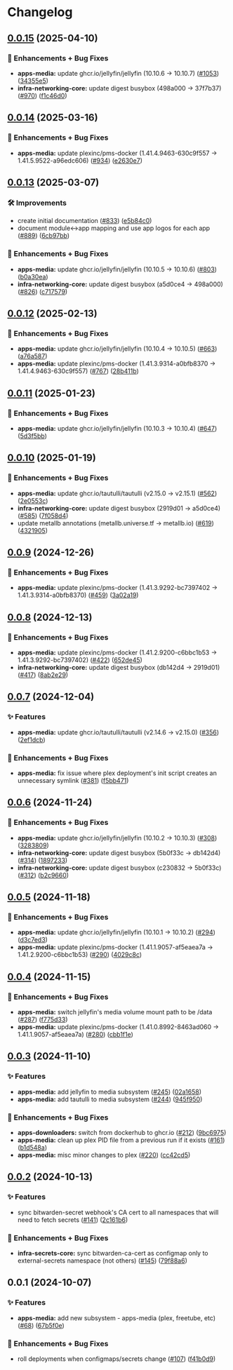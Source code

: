 # Changelog

## [0.0.15](https://github.com/ppat/homelab-ops-kubernetes-apps/compare/apps-media-v0.0.14...apps-media-v0.0.15) (2025-04-10)


### 🚀 Enhancements + Bug Fixes

* **apps-media:** update ghcr.io/jellyfin/jellyfin (10.10.6 -&gt; 10.10.7) ([#1053](https://github.com/ppat/homelab-ops-kubernetes-apps/issues/1053)) ([34355e5](https://github.com/ppat/homelab-ops-kubernetes-apps/commit/34355e5f744dd05b0567b3344d6fd17d04b3c0f7))
* **infra-networking-core:** update digest busybox (498a000 -&gt; 37f7b37) ([#970](https://github.com/ppat/homelab-ops-kubernetes-apps/issues/970)) ([f1c46d0](https://github.com/ppat/homelab-ops-kubernetes-apps/commit/f1c46d0fa9466c415fcf798006d4f55d91cf0de9))

## [0.0.14](https://github.com/ppat/homelab-ops-kubernetes-apps/compare/apps-media-v0.0.13...apps-media-v0.0.14) (2025-03-16)


### 🚀 Enhancements + Bug Fixes

* **apps-media:** update plexinc/pms-docker (1.41.4.9463-630c9f557 -&gt; 1.41.5.9522-a96edc606) ([#934](https://github.com/ppat/homelab-ops-kubernetes-apps/issues/934)) ([e2630e7](https://github.com/ppat/homelab-ops-kubernetes-apps/commit/e2630e7adf26a5f394bdc53283519f463f002361))

## [0.0.13](https://github.com/ppat/homelab-ops-kubernetes-apps/compare/apps-media-v0.0.12...apps-media-v0.0.13) (2025-03-07)


### 🛠 Improvements

* create initial documentation ([#833](https://github.com/ppat/homelab-ops-kubernetes-apps/issues/833)) ([e5b84c0](https://github.com/ppat/homelab-ops-kubernetes-apps/commit/e5b84c03920d34e3055bea987b465e04092af030))
* document module&lt;-&gt;app mapping and use app logos for each app ([#889](https://github.com/ppat/homelab-ops-kubernetes-apps/issues/889)) ([6cb97bb](https://github.com/ppat/homelab-ops-kubernetes-apps/commit/6cb97bb71826434291de7b067983830376f0d12b))


### 🚀 Enhancements + Bug Fixes

* **apps-media:** update ghcr.io/jellyfin/jellyfin (10.10.5 -&gt; 10.10.6) ([#803](https://github.com/ppat/homelab-ops-kubernetes-apps/issues/803)) ([b0a30ea](https://github.com/ppat/homelab-ops-kubernetes-apps/commit/b0a30ead49e18299b9a443b0a90ade7bae36468f))
* **infra-networking-core:** update digest busybox (a5d0ce4 -&gt; 498a000) ([#826](https://github.com/ppat/homelab-ops-kubernetes-apps/issues/826)) ([c717579](https://github.com/ppat/homelab-ops-kubernetes-apps/commit/c7175798f75b1ea34e015cffbbe9a9fc5717805a))

## [0.0.12](https://github.com/ppat/homelab-ops-kubernetes-apps/compare/apps-media-v0.0.11...apps-media-v0.0.12) (2025-02-13)


### 🚀 Enhancements + Bug Fixes

* **apps-media:** update ghcr.io/jellyfin/jellyfin (10.10.4 -&gt; 10.10.5) ([#663](https://github.com/ppat/homelab-ops-kubernetes-apps/issues/663)) ([a76a587](https://github.com/ppat/homelab-ops-kubernetes-apps/commit/a76a587d61f97ea214fce8cb2d21d59774b9ce47))
* **apps-media:** update plexinc/pms-docker (1.41.3.9314-a0bfb8370 -&gt; 1.41.4.9463-630c9f557) ([#767](https://github.com/ppat/homelab-ops-kubernetes-apps/issues/767)) ([28b411b](https://github.com/ppat/homelab-ops-kubernetes-apps/commit/28b411b366de515f01fb65b44c7ab73a6fa10eb6))

## [0.0.11](https://github.com/ppat/homelab-ops-kubernetes-apps/compare/apps-media-v0.0.10...apps-media-v0.0.11) (2025-01-23)


### 🚀 Enhancements + Bug Fixes

* **apps-media:** update ghcr.io/jellyfin/jellyfin (10.10.3 -&gt; 10.10.4) ([#647](https://github.com/ppat/homelab-ops-kubernetes-apps/issues/647)) ([5d3f5bb](https://github.com/ppat/homelab-ops-kubernetes-apps/commit/5d3f5bb7f0c52acb10ec354c6c435aae7495549e))

## [0.0.10](https://github.com/ppat/homelab-ops-kubernetes-apps/compare/apps-media-v0.0.9...apps-media-v0.0.10) (2025-01-19)


### 🚀 Enhancements + Bug Fixes

* **apps-media:** update ghcr.io/tautulli/tautulli (v2.15.0 -&gt; v2.15.1) ([#562](https://github.com/ppat/homelab-ops-kubernetes-apps/issues/562)) ([2e0553c](https://github.com/ppat/homelab-ops-kubernetes-apps/commit/2e0553cfc7fe64b0bbbabd3e4221743780806710))
* **infra-networking-core:** update digest busybox (2919d01 -&gt; a5d0ce4) ([#585](https://github.com/ppat/homelab-ops-kubernetes-apps/issues/585)) ([7f058d4](https://github.com/ppat/homelab-ops-kubernetes-apps/commit/7f058d43f0b0161605b4b3f20bb83ce79acff384))
* update metallb annotations (metallb.universe.tf -&gt; metallb.io) ([#619](https://github.com/ppat/homelab-ops-kubernetes-apps/issues/619)) ([4321905](https://github.com/ppat/homelab-ops-kubernetes-apps/commit/4321905dc886039e571ad41bdcef7fd0a107c5a3))

## [0.0.9](https://github.com/ppat/homelab-ops-kubernetes-apps/compare/apps-media-v0.0.8...apps-media-v0.0.9) (2024-12-26)


### 🚀 Enhancements + Bug Fixes

* **apps-media:** update plexinc/pms-docker (1.41.3.9292-bc7397402 -&gt; 1.41.3.9314-a0bfb8370) ([#459](https://github.com/ppat/homelab-ops-kubernetes-apps/issues/459)) ([3a02a19](https://github.com/ppat/homelab-ops-kubernetes-apps/commit/3a02a19439dd50e32852e0e10e95890f3f9a684e))

## [0.0.8](https://github.com/ppat/homelab-ops-kubernetes-apps/compare/apps-media-v0.0.7...apps-media-v0.0.8) (2024-12-13)


### 🚀 Enhancements + Bug Fixes

* **apps-media:** update plexinc/pms-docker (1.41.2.9200-c6bbc1b53 -&gt; 1.41.3.9292-bc7397402) ([#422](https://github.com/ppat/homelab-ops-kubernetes-apps/issues/422)) ([652de45](https://github.com/ppat/homelab-ops-kubernetes-apps/commit/652de45a546b3b74a158f63b14de35983e5acd28))
* **infra-networking-core:** update digest busybox (db142d4 -&gt; 2919d01) ([#417](https://github.com/ppat/homelab-ops-kubernetes-apps/issues/417)) ([8ab2e29](https://github.com/ppat/homelab-ops-kubernetes-apps/commit/8ab2e293b3bd7c97cabbbd9be486ce4c36d43d3f))

## [0.0.7](https://github.com/ppat/homelab-ops-kubernetes-apps/compare/apps-media-v0.0.6...apps-media-v0.0.7) (2024-12-04)


### ✨ Features

* **apps-media:** update ghcr.io/tautulli/tautulli (v2.14.6 -&gt; v2.15.0) ([#356](https://github.com/ppat/homelab-ops-kubernetes-apps/issues/356)) ([2ef1dcb](https://github.com/ppat/homelab-ops-kubernetes-apps/commit/2ef1dcb63225dfeee5073df592a3120bfada54aa))


### 🚀 Enhancements + Bug Fixes

* **apps-media:** fix issue where plex deployment's init script creates an unnecessary symlink ([#381](https://github.com/ppat/homelab-ops-kubernetes-apps/issues/381)) ([f5bb471](https://github.com/ppat/homelab-ops-kubernetes-apps/commit/f5bb471ee39b760a4722685c837478060002f18e))

## [0.0.6](https://github.com/ppat/homelab-ops-kubernetes-apps/compare/apps-media-v0.0.5...apps-media-v0.0.6) (2024-11-24)


### 🚀 Enhancements + Bug Fixes

* **apps-media:** update ghcr.io/jellyfin/jellyfin (10.10.2 -&gt; 10.10.3) ([#308](https://github.com/ppat/homelab-ops-kubernetes-apps/issues/308)) ([3283809](https://github.com/ppat/homelab-ops-kubernetes-apps/commit/3283809b761009c7d27f0afa294563dfda1e69b8))
* **infra-networking-core:** update digest busybox (5b0f33c -&gt; db142d4) ([#314](https://github.com/ppat/homelab-ops-kubernetes-apps/issues/314)) ([1897233](https://github.com/ppat/homelab-ops-kubernetes-apps/commit/1897233dc4b5695fa3b7b34cdce985c0075f68bf))
* **infra-networking-core:** update digest busybox (c230832 -&gt; 5b0f33c) ([#312](https://github.com/ppat/homelab-ops-kubernetes-apps/issues/312)) ([b2c9660](https://github.com/ppat/homelab-ops-kubernetes-apps/commit/b2c96609233be7be7480499305b11796c9eef4b7))

## [0.0.5](https://github.com/ppat/homelab-ops-kubernetes-apps/compare/apps-media-v0.0.4...apps-media-v0.0.5) (2024-11-18)


### 🚀 Enhancements + Bug Fixes

* **apps-media:** update ghcr.io/jellyfin/jellyfin (10.10.1 -&gt; 10.10.2) ([#294](https://github.com/ppat/homelab-ops-kubernetes-apps/issues/294)) ([d3c7ed3](https://github.com/ppat/homelab-ops-kubernetes-apps/commit/d3c7ed3b6e83e8461cf78810f2e2f00086b5773a))
* **apps-media:** update plexinc/pms-docker (1.41.1.9057-af5eaea7a -&gt; 1.41.2.9200-c6bbc1b53) ([#290](https://github.com/ppat/homelab-ops-kubernetes-apps/issues/290)) ([4029c8c](https://github.com/ppat/homelab-ops-kubernetes-apps/commit/4029c8c0e5dde22ba469c82c3b07cc64d93d59bc))

## [0.0.4](https://github.com/ppat/homelab-ops-kubernetes-apps/compare/apps-media-v0.0.3...apps-media-v0.0.4) (2024-11-15)


### 🚀 Enhancements + Bug Fixes

* **apps-media:** switch jellyfin's media volume mount path to be /data ([#287](https://github.com/ppat/homelab-ops-kubernetes-apps/issues/287)) ([f775d33](https://github.com/ppat/homelab-ops-kubernetes-apps/commit/f775d33afffa03ca4409ab071c6c75b7be5928ff))
* **apps-media:** update plexinc/pms-docker (1.41.0.8992-8463ad060 -&gt; 1.41.1.9057-af5eaea7a) ([#280](https://github.com/ppat/homelab-ops-kubernetes-apps/issues/280)) ([cbb1f1e](https://github.com/ppat/homelab-ops-kubernetes-apps/commit/cbb1f1e0b813e630cb4d6272869c7482bfaf38a8))

## [0.0.3](https://github.com/ppat/homelab-ops-kubernetes-apps/compare/apps-media-v0.0.2...apps-media-v0.0.3) (2024-11-10)


### ✨ Features

* **apps-media:** add jellyfin to media subsystem ([#245](https://github.com/ppat/homelab-ops-kubernetes-apps/issues/245)) ([02a1658](https://github.com/ppat/homelab-ops-kubernetes-apps/commit/02a1658bc6040eebe15d6226f44d8cc082337b63))
* **apps-media:** add tautulli to media subsystem ([#244](https://github.com/ppat/homelab-ops-kubernetes-apps/issues/244)) ([945f950](https://github.com/ppat/homelab-ops-kubernetes-apps/commit/945f9507ca12c9e6431dea417555c4a29557ee02))


### 🚀 Enhancements + Bug Fixes

* **apps-downloaders:** switch from dockerhub to ghcr.io ([#212](https://github.com/ppat/homelab-ops-kubernetes-apps/issues/212)) ([9bc6975](https://github.com/ppat/homelab-ops-kubernetes-apps/commit/9bc6975225b8135db5a966a074e1a718722e31c3))
* **apps-media:** clean up plex PID file from a previous run if it exists ([#161](https://github.com/ppat/homelab-ops-kubernetes-apps/issues/161)) ([b1d548a](https://github.com/ppat/homelab-ops-kubernetes-apps/commit/b1d548a71e157a033abf9b981ba8e06ef2db65c8))
* **apps-media:** misc minor changes to plex ([#220](https://github.com/ppat/homelab-ops-kubernetes-apps/issues/220)) ([cc42cd5](https://github.com/ppat/homelab-ops-kubernetes-apps/commit/cc42cd56f49310796c34621f700fef3ba2b5af18))

## [0.0.2](https://github.com/ppat/homelab-ops-kubernetes-apps/compare/apps-media-v0.0.1...apps-media-v0.0.2) (2024-10-13)


### ✨ Features

* sync bitwarden-secret webhook's CA cert to all namespaces that will need to fetch secrets ([#141](https://github.com/ppat/homelab-ops-kubernetes-apps/issues/141)) ([2c161b6](https://github.com/ppat/homelab-ops-kubernetes-apps/commit/2c161b6d3aad70a8e7924c3dc407e504d13cab23))


### 🚀 Enhancements + Bug Fixes

* **infra-secrets-core:** sync bitwarden-ca-cert as configmap only to external-secrets namespace (not others) ([#145](https://github.com/ppat/homelab-ops-kubernetes-apps/issues/145)) ([79f88a6](https://github.com/ppat/homelab-ops-kubernetes-apps/commit/79f88a6e166da979d0ca4ebcbff04f821ac10ae5))

## 0.0.1 (2024-10-07)


### ✨ Features

* **apps-media:** add new subsystem - apps-media (plex, freetube, etc) ([#68](https://github.com/ppat/homelab-ops-kubernetes-apps/issues/68)) ([67b5f0e](https://github.com/ppat/homelab-ops-kubernetes-apps/commit/67b5f0e8fd760714ed8ab6c8b07ef66224d45975))


### 🚀 Enhancements + Bug Fixes

* roll deployments when configmaps/secrets change ([#107](https://github.com/ppat/homelab-ops-kubernetes-apps/issues/107)) ([f41b0d9](https://github.com/ppat/homelab-ops-kubernetes-apps/commit/f41b0d9ee929a4b3f032799c977f1e28204c5197))
